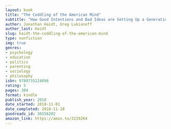 ```yaml
---
layout: book
title: "The Coddling of the American Mind"
subtitle: "How Good Intentions and Bad Ideas are Setting Up a Generation for Failure" 
author: Jonathan Haidt, Greg Lukianoff
author_last: Haidt
slug: haidt-the-coddling-of-the-american-mind
type: nonfiction
img: true
genres:
- psychology
- education
- politics
- parenting
- sociology
- philosophy
isbn: 9780735224896
rating: 5
pages: 304
format: kindle
publish_year: 2018
date_started: 2018-11-01
date_completed: 2018-11-10
goodreads_id: 36556202
amazon_link: https://amzn.to/32I92K4
---
```

